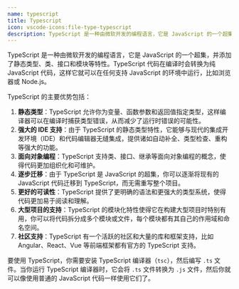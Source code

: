 ```yaml
---
name: typescript
title: Typescript
icon: vscode-icons:file-type-typescript
description: TypeScript 是一种由微软开发的编程语言，它是 JavaScript 的一个超集，并添加了静态类型、类、接口和模块等特性。TypeScript 代码在编译时会转换为纯 JavaScript 代码，这样它就可以在任何支持 JavaScript 的环境中运行，比如浏览器或 Node.js
---
```


TypeScript 是一种由微软开发的编程语言，它是 JavaScript 的一个超集，并添加了静态类型、类、接口和模块等特性。TypeScript 代码在编译时会转换为纯 JavaScript 代码，这样它就可以在任何支持 JavaScript 的环境中运行，比如浏览器或 Node.js。

TypeScript 的主要优势包括：

1. **静态类型**：TypeScript 允许你为变量、函数参数和返回值指定类型，这样编译器可以在编译时捕获类型错误，从而减少了运行时错误的可能性。
2. **强大的 IDE 支持**：由于 TypeScript 的静态类型特性，它能够与现代的集成开发环境（IDE）和代码编辑器无缝集成，提供诸如自动补全、类型检查、重构等强大的功能。
3. **面向对象编程**：TypeScript 支持类、接口、继承等面向对象编程的概念，使得代码更加组织化和可维护。
4. **逐步迁移**：由于 TypeScript 是 JavaScript 的超集，你可以逐渐将现有的 JavaScript 代码迁移到 TypeScript，而无需重写整个项目。
5. **更好的可读性**：TypeScript 提供了更明确的语法和更强大的类型系统，使得代码更加易于阅读和理解。
6. **大型项目的支持**：TypeScript 的模块化特性使得它在构建大型项目时特别有用，你可以将代码拆分成多个模块或文件，每个模块都有其自己的作用域和命名空间。
7. **社区支持**：TypeScript 有一个活跃的社区和大量的库和框架支持，比如 Angular、React、Vue 等前端框架都有官方的 TypeScript 支持。

要使用 TypeScript，你需要安装 TypeScript 编译器（`tsc`），然后编写 `.ts` 文件。当你运行 TypeScript 编译器时，它会将 `.ts` 文件转换为 `.js` 文件，然后你就可以像使用普通的 JavaScript 代码一样使用它们了。
